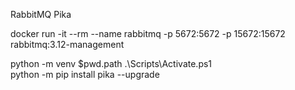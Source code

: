 RabbitMQ Pika

 docker run -it --rm --name rabbitmq -p 5672:5672 -p 15672:15672 rabbitmq:3.12-management

python -m venv $pwd.path 
.\Scripts\Activate.ps1  
python -m pip install pika --upgrade